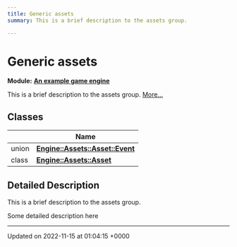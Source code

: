 ```yaml
---
title: Generic assets
summary: This is a brief description to the assets group. 

---
```


# Generic assets

**Module:** **[An example game engine](/modules/group__Engine.md)**

This is a brief description to the assets group.  [More...](#detailed-description)

## Classes

|                | Name           |
| -------------- | -------------- |
| union | **[Engine::Assets::Asset::Event](/classes/unionEngine_1_1Assets_1_1Asset_1_1Event.md)**  |
| class | **[Engine::Assets::Asset](/classes/classEngine_1_1Assets_1_1Asset.md)**  |

## Detailed Description

This is a brief description to the assets group. 

Some detailed description here 






-------------------------------

Updated on 2022-11-15 at 01:04:15 +0000